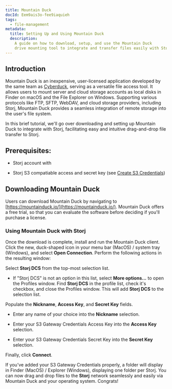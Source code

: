 ```yaml
---
title: Mountain Duck
docId: Eem9ais3o-fee9iaquieh
tags:
  - file-management
metadata:
  title: Setting Up and Using Mountain Duck
  description:
    A guide on how to download, setup, and use the Mountain Duck
    drive mounting tool to integrate and transfer files easily with Storj.
---
```


## Introduction

Mountain Duck is an inexpensive, user-licensed application developed by the same team as [Cyberduck](docid:QQGzEDU8o-IodQWmr7xP3), serving as a versatile file access tool. 
It allows users to mount server and cloud storage accounts as local disks in Finder on macOS and the File Explorer on Windows. 
Supporting various protocols like FTP, SFTP, WebDAV, and cloud storage providers, including Storj, Mountain Duck provides a seamless integration of remote storage into the user's file system. 

In this brief tutorial, we'll go over downloading and setting up Mountain Duck to integrate with Storj, facilitating easy and intuitive drag-and-drop file transfer to Storj.



## Prerequisites:

- Storj account with [](docId:AsyYcUJFbO1JI8-Tu8tW3)

- Storj S3 compatiable access and secret key (see [Create S3 Credentials](docId:_xWsamBjOsZYyu9xtQCm5#create-s3-credentials))



## Downloading Mountain Duck

Users can download Mountain Duck by navigating to [https://mountainduck.io/](https://mountainduck.io/). Mountain Duck offers a free trial, so that you can evaluate the software before deciding if you'll purchase a license.



### Using Mountain Duck with Storj

Once the download is complete, install and run the Mountain Duck client.
Click the new, duck-shaped icon in your menu bar (MacOS) / system tray (Windows), and select **Open Connection**.
Perform the following actions in the resulting window:

Select **Storj DCS** from the top-most selection list.

  - If "Storj DCS" is not an option in this list, select **More options...** to open the Profiles window.  Find **Storj DCS** in the profile list, check it's checkbox, and close the Profiles window.  This will add **Storj DCS** to the selection list.


Populate the **Nickname**, **Access Key**, and **Secret Key** fields.

- Enter any name of your choice into the **Nickname** selection.

- Enter your S3 Gateway Credentials Access Key into the **Access Key** selection.

- Enter your S3 Gateway Credentials Secret Key into the **Secret Key** selection.

Finally, click **Connect**.


If you’ve added your S3 Gateway Credentials properly, a folder will display in Finder (MacOS) / Explorer (Windows), displaying one folder per Storj. 
You can now drag and drop files to the **Storj** network seamlessly and easily via Mountain Duck and your operating system. Congrats!
